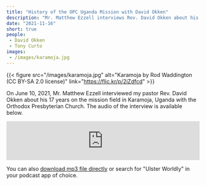 ```yaml
---
title: "History of the OPC Uganda Mission with David Okken"
description: "Mr. Matthew Ezzell interviews Rev. David Okken about his 17 years with the OPC mission in northern Uganda."
date: "2021-11-16"
short: true
people:
 - David Okken
 - Tony Curto
images:
 - /images/karamoja.jpg
---
```



{{< figure src="/images/karamoja.jpg" alt="Karamoja by Rod Waddington (CC BY-SA 2.0 license)" link="https://flic.kr/p/2iZdfcd" >}}


On June 10, 2021, Mr. Matthew Ezzell interviewed my pastor Rev. David Okken about his 17
years on the mission field in Karamoja, Uganda with the Orthodox Presbyterian Church.
The audio of the interview is available below.

<iframe src="https://anchor.fm/ulsterworldly/embed/episodes/Oral-History-with-Rev--David-Okken-about-the-OPC-Mission-in-Uganda-e19vnt5/a-a6s051r" height="102px" style="width: 100%" frameborder="0" scrolling="no"></iframe>

You can also [download mp3 file
directly](https://s3.amazonaws.com/ulsterworldly.com/audio/2021-okken-uganda-interview.mp3)
or search for "Ulster Worldly" in your podcast app of choice.